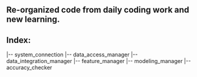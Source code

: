 Re-organized code from daily coding work and new learning. 
------------------------------------------------------------
Index:
------------------------------------------------------------
|-- system_connection
|-- data_access_manager
|-- data_integration_manager
|-- feature_manager
|-- modeling_manager
|-- accuracy_checker

